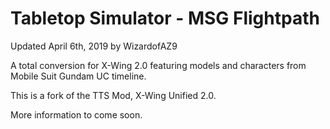 # Tabletop Simulator - MSG Flightpath
Updated April 6th, 2019 by WizardofAZ9

A total conversion for X-Wing 2.0 featuring models and characters from Mobile Suit Gundam UC timeline.

This is a fork of the TTS Mod, X-Wing Unified 2.0.

More information to come soon.
